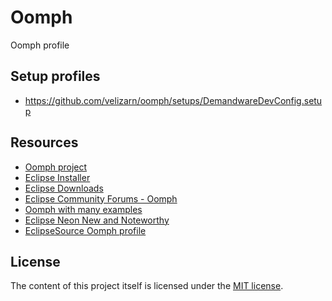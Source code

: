 # Oomph
Oomph profile

## Setup profiles

* https://github.com/velizarn/oomph/setups/DemandwareDevConfig.setup

## Resources

* [Oomph project](https://projects.eclipse.org/projects/tools.oomph)
* [Eclipse Installer](http://wiki.eclipse.org/Eclipse_Oomph_Installer)
* [Eclipse Downloads](http://www.eclipse.org/downloads/eclipse-packages/)
* [Eclipse Community Forums - Oomph](http://eclipsesource.com/blogs/2015/08/17/introducing-the-eclipsesource-oomph-profile/)
* [Oomph with many examples](https://github.com/joergreichert/oomph-catalogue)
* [Eclipse Neon New and Noteworthy](http://www.eclipse.org/neon/noteworthy/)
* [EclipseSource Oomph profile](http://eclipsesource.com/blogs/2015/08/17/introducing-the-eclipsesource-oomph-profile/)

## License

The content of this project itself is licensed under the [MIT license](http://opensource.org/licenses/mit-license.php).